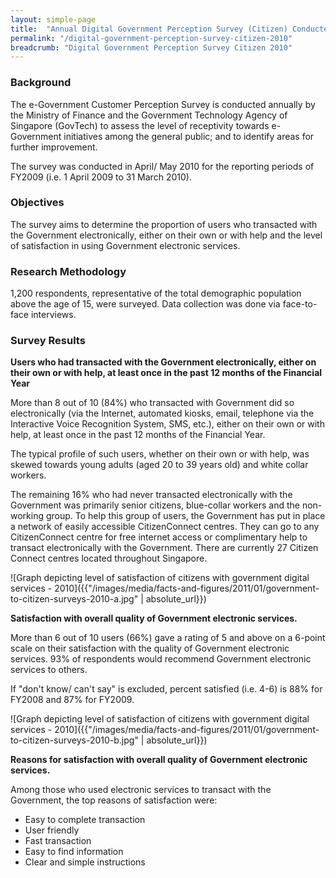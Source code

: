 ```yaml
---
layout: simple-page
title:  "Annual Digital Government Perception Survey (Citizen) Conducted in 2010"
permalink: "/digital-government-perception-survey-citizen-2010"
breadcrumb: "Digital Government Perception Survey Citizen 2010"
---
```


### **Background**

The e-Government Customer Perception Survey is conducted annually by the Ministry of Finance and the Government Technology Agency of Singapore (GovTech) to assess the level of receptivity towards e-Government initiatives among the general public; and to identify areas for further improvement.

The survey was conducted in April/ May 2010 for the reporting periods of FY2009 (i.e. 1 April 2009 to 31 March 2010).

### **Objectives**

The survey aims to determine the proportion of users who transacted with the Government electronically, either on their own or with help and the level of satisfaction in using Government electronic services.

### **Research Methodology**

1,200 respondents, representative of the total demographic population above the age of 15, were surveyed. Data collection was done via face-to-face interviews.

### **Survey Results**

**Users who had transacted with the Government electronically, either on their own or with help, at least once in the past 12 months of the Financial Year**

More than 8 out of 10 (84%) who transacted with Government did so electronically (via the Internet, automated kiosks, email, telephone via the Interactive Voice Recognition System, SMS, etc.), either on their own or with help, at least once in the past 12 months of the Financial Year.

The typical profile of such users, whether on their own or with help, was skewed towards young adults (aged 20 to 39 years old) and white collar workers.

The remaining 16% who had never transacted electronically with the Government was primarily senior citizens, blue-collar workers and the non-working group. To help this group of users, the Government has put in place a network of easily accessible CitizenConnect centres. They can go to any CitizenConnect centre for free internet access or complimentary help to transact electronically with the Government. There are currently 27 Citizen Connect centres located throughout Singapore.

![Graph depicting level of satisfaction of citizens with government digital services - 2010]({{"/images/media/facts-and-figures/2011/01/government-to-citizen-surveys-2010-a.jpg" | absolute_url}})

**Satisfaction with overall quality of Government electronic services.**

More than 6 out of 10 users (66%) gave a rating of 5 and above on a 6-point scale on their satisfaction with the quality of Government electronic services. 93% of respondents would recommend Government electronic services to others.

If "don't know/ can't say" is excluded, percent satisfied (i.e. 4-6) is 88% for FY2008 and 87% for FY2009.

![Graph depicting level of satisfaction of citizens with government digital services - 2010]({{"/images/media/facts-and-figures/2011/01/government-to-citizen-surveys-2010-b.jpg" | absolute_url}})

**Reasons for satisfaction with overall quality of Government electronic services.**

Among those who used electronic services to transact with the Government, the top reasons of satisfaction were:

* Easy to complete transaction
* User friendly
* Fast transaction
* Easy to find information
* Clear and simple instructions
